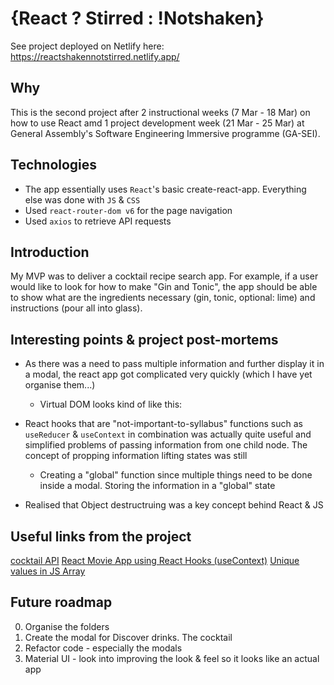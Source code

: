 # {React ? Stirred : !Notshaken}

See project deployed on Netlify here: https://reactshakennotstirred.netlify.app/

## Why

This is the second project after 2 instructional weeks (7 Mar - 18 Mar) on how to use React amd 1 project development week (21 Mar - 25 Mar) at General Assembly's Software Engineering Immersive programme (GA-SEI).

## Technologies

- The app essentially uses `React`'s basic create-react-app. Everything else was done with `JS` & `CSS`
- Used `react-router-dom v6` for the page navigation
- Used `axios` to retrieve API requests

## Introduction

My MVP was to deliver a cocktail recipe search app. For example, if a user would like to look for how to make "Gin and Tonic", the app should be able to show what are the ingredients necessary (gin, tonic, optional: lime) and instructions (pour all into glass).

## Interesting points & project post-mortems

- As there was a need to pass multiple information and further display it in a modal, the react app got complicated very quickly (which I have yet organise them...)

  - Virtual DOM looks kind of like this:

- React hooks that are "not-important-to-syllabus" functions such as `useReducer` & `useContext` in combination was actually quite useful and simplified problems of passing information from one child node. The concept of propping information lifting states was still

  - Creating a "global" function since multiple things need to be done inside a modal. Storing the information in a "global" state

- Realised that Object destructruing was a key concept behind React & JS

## Useful links from the project

[cocktail API](https://www.thecocktaildb.com/api.php)
[React Movie App using React Hooks (useContext)](https://youtu.be/1eO_hNYzaSc)
[Unique values in JS Array](https://stackoverflow.com/questions/1960473/get-all-unique-values-in-a-javascript-array-remove-duplicates)

## Future roadmap

0. Organise the folders
1. Create the modal for Discover drinks. The cocktail
2. Refactor code - especially the modals
3. Material UI - look into improving the look & feel so it looks like an actual app
